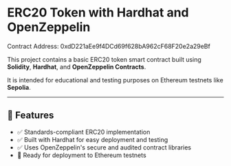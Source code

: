 # ERC20 Token with Hardhat and OpenZeppelin
Contract Address: 0xdD221aEe9f4DCd69f628bA962cF68F20e2a29eBf

This project contains a basic ERC20 token smart contract built using **Solidity**, **Hardhat**, and **OpenZeppelin Contracts**.

It is intended for educational and testing purposes on Ethereum testnets like **Sepolia**.

---

## 🔧 Features

- ✅ Standards-compliant ERC20 implementation
- ✅ Built with Hardhat for easy deployment and testing
- ✅ Uses OpenZeppelin's secure and audited contract libraries
- 🚀 Ready for deployment to Ethereum testnets
